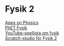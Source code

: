 # Fysik 2
[Apps on Physics](https://www.walter-fendt.de/html5/phen/)  
[PhET Fysik](https://phet.colorado.edu/en/simulations/filter?locale=sv&subjects=physics&type=html,prototype)  
[YouTube-spellista om fysik](https://www.youtube.com/playlist?list=PLUx1NFKWh2OGMSiIEH2w4P-HaR8j6CyW5)  
[Scratch-studio för Fysik 2](https://scratch.mit.edu/studios/33395332)  
